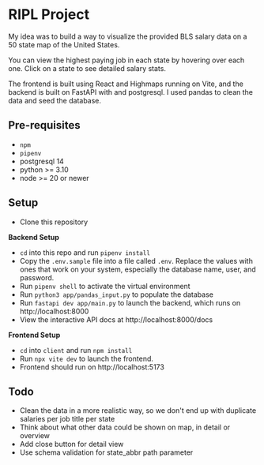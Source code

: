 # RIPL Project

My idea was to build a way to visualize the provided BLS salary data on a 50 state map of the United States. 

You can view the highest paying job in each state by hovering over each one. Click on a state to see detailed salary stats.

The frontend is built using React and Highmaps running on Vite, and the backend is built on FastAPI with and postgresql. I used pandas to clean the data and seed the database.

## Pre-requisites
- `npm` 
- `pipenv`
- postgresql 14
- python >= 3.10
- node >= 20 or newer

## Setup 
- Clone this repository

**Backend Setup**

- `cd` into this repo and run `pipenv install` 
- Copy the `.env.sample` file into a file called `.env`. Replace the values with ones that work on your system, especially the database name, user, and password.
- Run `pipenv shell` to activate the virtual environment
- Run `python3 app/pandas_input.py` to populate the database 
- Run `fastapi dev app/main.py` to launch the backend, which runs on http://localhost:8000
- View the interactive API docs at http://localhost:8000/docs

**Frontend Setup**

- `cd` into `client` and run `npm install`
- Run `npx vite dev` to launch the frontend.
- Frontend should run on http://localhost:5173


## Todo
- Clean the data in a more realistic way, so we don't end up with duplicate salaries per job title per state
- Think about what other data could be shown on map, in detail or overview
- Add close button for detail view
- Use schema validation for state_abbr path parameter
